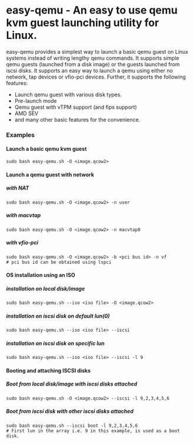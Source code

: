 # easy-qemu - An easy to use qemu kvm guest launching utility for Linux.

easy-qemu provides a simplest way to launch a basic qemu guest on Linux systems instead of writing lengthy qemu commands. 
It supports simple qemu guests (launched from a disk image) or the guests launched from iscsi disks.
It supports an easy way to launch a qemu using either no network, tap devices or vfio-pci devices. Further, it supports the following features:
- Launch qemu guest with various disk types.
- Pre-launch mode
- Qemu guest with vTPM support (and fips support) 
- AMD SEV 
- and many other basic features for the convenience.

### Examples
#### Launch a basic qemu kvm guest
```
sudo bash easy-qemu.sh -O <image.qcow2>
```

#### Launch a qemu guest with network
##### with NAT
```
sudo bash easy-qemu.sh -O <image.qcow2> -n user
```
##### with macvtap
```
sudo bash easy-qemu.sh -O <image.qcow2> -n macvtap0
```

##### with vfio-pci
```
sudo bash easy-qemu.sh -O <image.qcow2> -b <pci bus id> -n vf
# pci bus id can be obtained using lspci 
```

#### OS installation using an ISO
##### installation on local disk/image
```
sudo bash easy-qemu.sh --iso <iso file> -O <image.qcow2>
```
##### installation on iscsi disk on default lun(0)
```
sudo bash easy-qemu.sh --iso <iso file> --iscsi 
```
##### installation on iscsi disk on specific lun
```
sudo bash easy-qemu.sh --iso <iso file> --iscsi -l 9
```

#### Booting and attaching ISCSI disks 
##### Boot from local disk/image with iscsi disks attached
```
sudo bash easy-qemu.sh -O <image.qcow2> --iscsi -l 9,2,3,4,5,6 
```

##### Boot from iscsi disk with other iscsi disks attached
```
sudo bash easy-qemu.sh --iscsi boot -l 9,2,3,4,5,6
# First lun in the array i.e. 9 in this example, is used as a boot disk. 
```